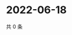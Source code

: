 # 2022-06-18

共 0 条

<!-- BEGIN WEIBO -->
<!-- 最后更新时间 Sat Jun 18 2022 04:15:03 GMT+0800 (China Standard Time) -->

<!-- END WEIBO -->

